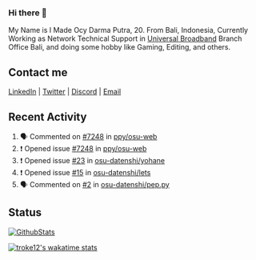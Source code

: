 ### Hi there 👋

My Name is I Made Ocy Darma Putra, 20. From Bali, Indonesia, Currently Working as Network Technical Support in [Universal Broadband](https://universal.net.id) Branch Office Bali, and doing some hobby like Gaming, Editing, and others.

## Contact me

[LinkedIn](https://linkedin.com/in/troke) | [Twitter](https://twitter.com/darma_ochi) | [Discord](https://link.troke.id/discord) | <a href="mailto:ochi@troke.id">Email</a> 

## Recent Activity

<!--START_SECTION:activity-->
1. 🗣 Commented on [#7248](https://github.com/ppy/osu-web/issues/7248) in [ppy/osu-web](https://github.com/ppy/osu-web)
2. ❗️ Opened issue [#7248](https://github.com/ppy/osu-web/issues/7248) in [ppy/osu-web](https://github.com/ppy/osu-web)
3. ❗️ Opened issue [#23](https://github.com/osu-datenshi/yohane/issues/23) in [osu-datenshi/yohane](https://github.com/osu-datenshi/yohane)
4. ❗️ Opened issue [#15](https://github.com/osu-datenshi/lets/issues/15) in [osu-datenshi/lets](https://github.com/osu-datenshi/lets)
5. 🗣 Commented on [#2](https://github.com/osu-datenshi/pep.py/issues/2) in [osu-datenshi/pep.py](https://github.com/osu-datenshi/pep.py)
<!--END_SECTION:activity-->

## Status

[![GithubStats](https://github-readme-stats.vercel.app/api?username=troke12&show_icons=true)](https://github.com/troke12)

[![troke12's wakatime stats](https://github-readme-stats.vercel.app/api/wakatime?username=troke12&layout=compact)](https://wakatime.com/@troke12) 

